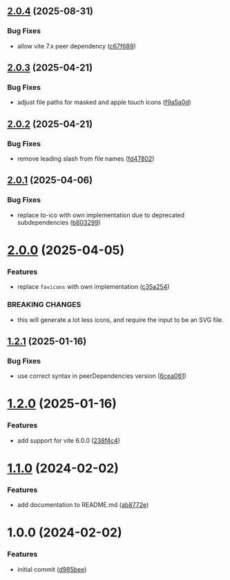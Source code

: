 ## [2.0.4](https://github.com/dasprid/vite-plugin-hashed-favicons/compare/v2.0.3...v2.0.4) (2025-08-31)


### Bug Fixes

* allow vite 7.x peer dependency ([c67f689](https://github.com/dasprid/vite-plugin-hashed-favicons/commit/c67f689417604cdbe75d8e9eed10f9bfb2f57204))

## [2.0.3](https://github.com/dasprid/vite-plugin-hashed-favicons/compare/v2.0.2...v2.0.3) (2025-04-21)


### Bug Fixes

* adjust file paths for masked and apple touch icons ([f9a5a0d](https://github.com/dasprid/vite-plugin-hashed-favicons/commit/f9a5a0d818e224fb002cef2b4f1fc392f5c8d73d))

## [2.0.2](https://github.com/dasprid/vite-plugin-hashed-favicons/compare/v2.0.1...v2.0.2) (2025-04-21)


### Bug Fixes

* remove leading slash from file names ([fd47802](https://github.com/dasprid/vite-plugin-hashed-favicons/commit/fd478020171bbd3ffc1039bb6bf7a694dd03eb58))

## [2.0.1](https://github.com/dasprid/vite-plugin-hashed-favicons/compare/v2.0.0...v2.0.1) (2025-04-06)


### Bug Fixes

* replace to-ico with own implementation due to deprecated subdependencies ([b803299](https://github.com/dasprid/vite-plugin-hashed-favicons/commit/b8032997d962928c9b7ee933aab97d82e1a3f5a0))

# [2.0.0](https://github.com/dasprid/vite-plugin-hashed-favicons/compare/v1.2.1...v2.0.0) (2025-04-05)


### Features

* replace `favicons` with own implementation ([c35a254](https://github.com/dasprid/vite-plugin-hashed-favicons/commit/c35a254c06a7380095bc2e9908432b7a8cc3f18c))


### BREAKING CHANGES

* this will generate a lot less icons, and require the input to
be an SVG file.

## [1.2.1](https://github.com/dasprid/vite-plugin-hashed-favicons/compare/v1.2.0...v1.2.1) (2025-01-16)


### Bug Fixes

* use correct syntax in peerDependencies version ([6cea061](https://github.com/dasprid/vite-plugin-hashed-favicons/commit/6cea0617c7180412864727d14762edc32075d8ee))

# [1.2.0](https://github.com/dasprid/vite-plugin-hashed-favicons/compare/v1.1.0...v1.2.0) (2025-01-16)


### Features

* add support for vite 6.0.0 ([238f4c4](https://github.com/dasprid/vite-plugin-hashed-favicons/commit/238f4c40a802f71c6e6b3b2b0424dd2816ec0a90))

# [1.1.0](https://github.com/dasprid/vite-plugin-hashed-favicons/compare/v1.0.0...v1.1.0) (2024-02-02)


### Features

* add documentation to README.md ([ab8772e](https://github.com/dasprid/vite-plugin-hashed-favicons/commit/ab8772ec44ce9cc0d70258c732927114b3107e4c))

# 1.0.0 (2024-02-02)


### Features

* initial commit ([d985bee](https://github.com/dasprid/vite-plugin-hashed-favicons/commit/d985bee3cfaf7f885c19fcd49068eb2b1eee493b))
